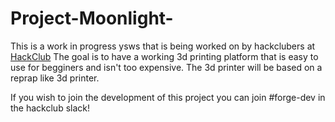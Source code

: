 # Project-Moonlight-
This is a work in progress ysws that is being worked on by hackclubers at [HackClub](https://hackclub.com/)
The goal is to have a working 3d printing platform that is easy to use for begginers and isn't too expensive.
The 3d printer will be based on a reprap like 3d printer.

If you wish to join the development of this project you can join #forge-dev in the hackclub slack!
